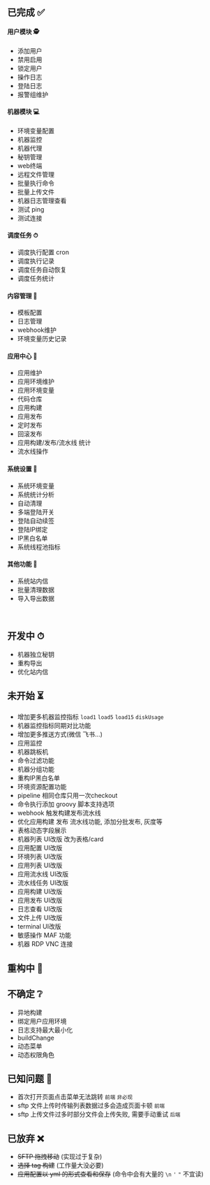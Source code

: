 ## 已完成 ✅

#### 用户模块 🕵️‍

* 添加用户
* 禁用启用
* 锁定用户
* 操作日志
* 登陆日志
* 报警组维护

#### 机器模块 💻

* 环境变量配置
* 机器监控
* 机器代理
* 秘钥管理
* web终端
* 远程文件管理
* 批量执行命令
* 批量上传文件
* 机器日志管理查看
* 测试 ping
* 测试连接

#### 调度任务 ⏱

* 调度执行配置 cron
* 调度执行记录
* 调度任务自动恢复
* 调度任务统计

#### 内容管理 📑

* 模板配置
* 日志管理
* webhook维护
* 环境变量历史记录

#### 应用中心 🚀

* 应用维护
* 应用环境维护
* 应用环境变量
* 代码仓库
* 应用构建
* 应用发布
* 定时发布
* 回滚发布
* 应用构建/发布/流水线 统计
* 流水线操作

#### 系统设置 🔧

* 系统环境变量
* 系统统计分析
* 自动清理
* 多端登陆开关
* 登陆自动续签
* 登陆IP绑定
* IP黑白名单
* 系统线程池指标

#### 其他功能 📡

* 系统站内信
* 批量清理数据
* 导入导出数据

<br/>  

## 开发中 ⏱

* 机器独立秘钥
* 重构导出
* 优化站内信

## 未开始 ⏳

* 增加更多机器监控指标 `load1` `load5` `load15` `diskUsage`
* 机器监控指标同期对比功能
* 增加更多推送方式(微信 飞书...)
* 应用监控
* 机器跳板机
* 命令过滤功能
* 机器分组功能
* 重构IP黑白名单
* 环境资源配置功能
* pipeline 相同仓库只用一次checkout
* 命令执行添加 groovy 脚本支持选项
* webhook 触发构建发布流水线
* 优化应用构建 发布 流水线功能, 添加分批发布, 灰度等
* 表格动态字段展示
* 机器列表 UI改版 改为表格/card
* 应用配置 UI改版
* 环境列表 UI改版
* 应用列表 UI改版
* 应用流水线 UI改版
* 流水线任务 UI改版
* 应用构建 UI改版
* 应用发布 UI改版
* 日志查看 UI改版
* 文件上传 UI改版
* terminal UI改版
* 敏感操作 MAF 功能
* 机器 RDP VNC 连接

## 重构中 🔨

## 不确定 ❔

* 异地构建
* 绑定用户应用环境
* 日志支持最大最小化
* buildChange
* 动态菜单
* 动态权限角色

## 已知问题 🐞

* 首次打开页面点击菜单无法跳转 `前端` `非必现`
* sftp 文件上传时传输列表数据过多会造成页面卡顿 `前端`
* sftp 上传文件过多时部分文件会上传失败, 需要手动重试 `后端`

## 已放弃 ❌

* ~~SFTP 拖拽移动~~ (实现过于复杂)
* ~~选择 tag 构建~~ (工作量大没必要)
* ~~应用配置以 yml 的形式查看和保存~~ (命令中会有大量的 `\n` `'` `"` 不宜读)
